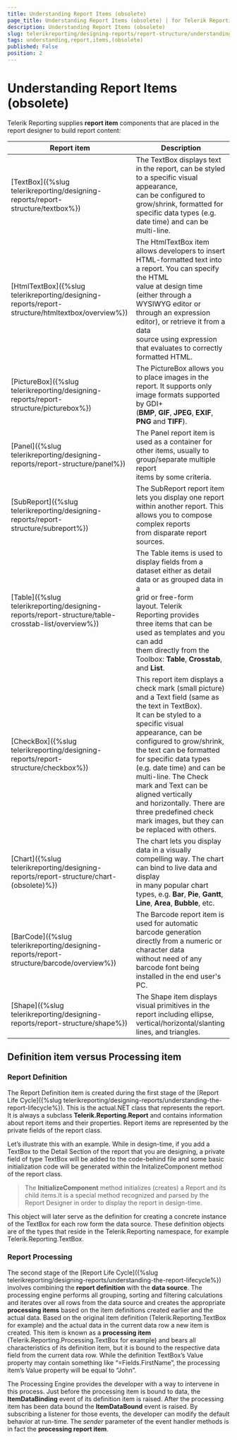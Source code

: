 ```yaml
---
title: Understanding Report Items (obsolete)
page_title: Understanding Report Items (obsolete) | for Telerik Reporting Documentation
description: Understanding Report Items (obsolete)
slug: telerikreporting/designing-reports/report-structure/understanding-report-items-(obsolete)
tags: understanding,report,items,(obsolete)
published: False
position: 2
---
```


# Understanding Report Items (obsolete)



Telerik Reporting supplies __report item__ components that are placed in the report designer to build report            content: 

| Report item | Description |
| ------ | ------ |
| [TextBox]({%slug telerikreporting/designing-reports/report-structure/textbox%})|The TextBox displays text in the report, can be styled to a specific visual appearance, <br/>      can be configured to grow/shrink, formatted for specific data types (e.g. date time) and can be multi-line.|
| [HtmlTextBox]({%slug telerikreporting/designing-reports/report-structure/htmltextbox/overview%})|The HtmlTextBox item allows developers to insert HTML-formatted text into a report. You can specify the HTML <br/>       value at design time (either through a WYSIWYG editor or through an expression editor), or retrieve it from a data <br/>       source using expression that evaluates to correctly formatted HTML.|
| [PictureBox]({%slug telerikreporting/designing-reports/report-structure/picturebox%})|The PictureBox allows you to place images in the report. It supports only image formats supported by GDI+ <br/>       (__BMP__, __GIF__, __JPEG__, __EXIF__, __PNG__ and __TIFF__).|
| [Panel]({%slug telerikreporting/designing-reports/report-structure/panel%})|The Panel report item is used as a container for other items, usually to group/separate multiple report <br/>       items by some criteria.|
| [SubReport]({%slug telerikreporting/designing-reports/report-structure/subreport%})|The SubReport report item lets you display one report within another report. This allows you to compose <br/>       complex reports from disparate report sources.|
| [Table]({%slug telerikreporting/designing-reports/report-structure/table-crosstab-list/overview%})|The Table items is used to display fields from a dataset either as detail data or as grouped data in a <br/>       grid or free-form layout. Telerik Reporting provides three items that can be used as templates and you can add <br/>       them directly from the Toolbox: __Table__, __Crosstab__, and __List__.|
| [CheckBox]({%slug telerikreporting/designing-reports/report-structure/checkbox%})|This report item displays a check mark (small picture) and a Text field (same as the text in TextBox). <br/>       It can be styled to a specific visual appearance, can be configured to grow/shrink, the text can be formatted <br/>       for specific data types (e.g. date time) and can be multi-line. The Check mark and Text can be aligned vertically <br/>       and horizontally. There are three predefined check mark images, but they can be replaced with others.|
| [Chart]({%slug telerikreporting/designing-reports/report-structure/chart-(obsolete)%})|The chart lets you display data in a visually compelling way. The chart can bind to live data and display <br/>       in many popular chart types, e.g. __Bar__, __Pie__, __Gantt__, __Line__, __Area__, __Bubble__, etc.|
| [BarCode]({%slug telerikreporting/designing-reports/report-structure/barcode/overview%})|The Barcode report item is used for automatic barcode generation directly from a numeric or character data <br/>       without need of any barcode font being installed in the end user's PC.|
| [Shape]({%slug telerikreporting/designing-reports/report-structure/shape%})|The Shape item displays visual primitives in the report including ellipse, vertical/horizontal/slanting lines, and triangles.|

## Definition item versus Processing item

### Report Definition

The Report Definition item is created during the first stage of the [Report Life Cycle]({%slug telerikreporting/designing-reports/understanding-the-report-lifecycle%}). This is the actual.NET class that represents the report. It is always a subclass __Telerik.Reporting.Report__ and contains information about report items and their properties. Report items are represented by the private fields of the report class.

Let’s illustrate this with an example. While in design-time, if you add a TextBox to the Detail Section of the report that you are designing, a private field of type TextBox will be added to the code-behind file and some basic initialization code will be generated within the InitalizeComponent method of the report class.

> The  __InitializeComponent__ method initializes (creates) a Report and its child items.It is a special method recognized and parsed by the Report Designer in order to display the report in design-time.

This object will later serve as the definition for creating a concrete instance of the TextBox for each row form the data source. These definition objects are of the types that reside in the Telerik.Reporting namespace, for example Telerik.Reporting.TextBox.

### Report Processing

The second stage of the [Report Life Cycle]({%slug telerikreporting/designing-reports/understanding-the-report-lifecycle%}) involves combining the __report definition__ with the __data source__. The processing engine performs all grouping, sorting and filtering calculations and iterates over all rows from the data source and creates the appropriate __processing items__ based on the item definitions created earlier and the actual data. Based on the original item definition (Telerik.Reporting.TextBox for example) and the actual data in the current data row a new item is created. This item is known as a __processing item__ (Telerik.Reporting.Processing.TextBox for example) and bears all characteristics of its definition item, but it is bound to the respective data field from the current data row. While the definition TextBox’s Value property may contain something like “=Fields.FirstName”, the processing item’s Value property will be equal to “John”.

The Processing Engine provides the developer with a way to intervene in this process. Just before the processing item is bound to data, the __ItemDataBinding__ event of its definition item is raised. After the processing item has been data bound the __ItemDataBound__ event is raised. By subscribing a listener for those events, the developer can modify the default behavior at run-time. The *sender*  parameter of the event handler methods is in fact the __processing report item__.


